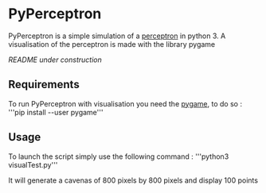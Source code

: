 # PyPerceptron

PyPerceptron is a simple simulation of a [perceptron](https://en.wikipedia.org/wiki/Perceptron) in python 3. A visualisation of the perceptron is made with the library pygame

*README under construction*

## Requirements
To run PyPerceptron with visualisation you  need the [pygame](https://www.pygame.org/), to do so :
'''pip install --user pygame'''


## Usage
To launch the script simply use the following command :
'''python3 visualTest.py'''

It will generate a cavenas of 800 pixels by 800 pixels and display 100 points 